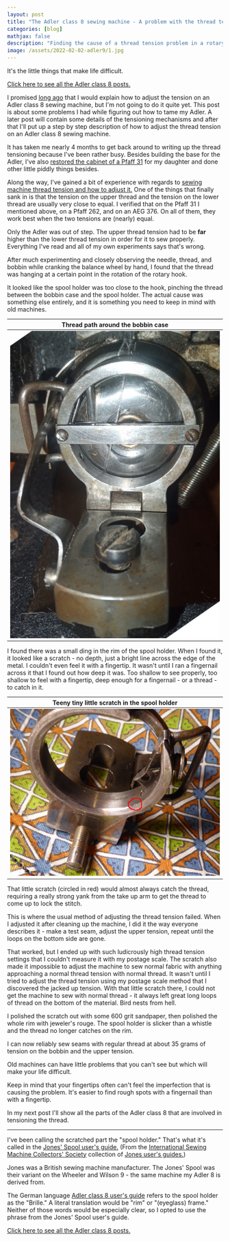 ```yaml
---
layout: post
title: "The Adler class 8 sewing machine - A problem with the thread tension"
categories: [blog]
mathjax: false
description: "Finding the cause of a thread tension problem in a rotary hook sewing machine."
image: /assets/2022-02-02-adler9/1.jpg
---
```

It's the little things that make life difficult.

[Click here to see all the Adler class 8 posts.](adler-toc)

I promised [long ago](adler2) that I would explain how to adjust the tension on an Adler class 8 sewing machine, but I'm not going to do it quite yet.  This post is about some problems I had while figuring out how to tame my Adler.  A later post will contain some details of the tensioning mechanisms and after that I'll put up a step by step description of how to adjust the thread tension on an Adler class 8 sewing machine.

It has taken me nearly 4 months to get back around to writing up the thread tensioning because I've been rather busy.  Besides building the base for the Adler, I've also [restored the cabinet of a Pfaff 31](pfaff31-toc) for my daughter and done other little piddly things besides.

Along the way, I've gained a bit of experience with regards to [sewing machine thread tension and how to adjust it.](threadtension)  One of the things that finally sank in is that the tension on the upper thread and the tension on the lower thread are usually very close to equal.  I verified that on the Pfaff 31 I mentioned above, on a Pfaff 262, and on an AEG 376.  On all of them, they work best when the two tensions are (nearly) equal.

Only the Adler was out of step.  The upper thread tension had to be **far** higher than the lower thread tension in order for it to sew properly.  Everything I've read and all of my own experiments says that's wrong.

After much experimenting and closely observing the needle, thread, and bobbin while cranking the balance wheel by hand, I found that the thread was hanging at a certain point in the rotation of the rotary hook.

It looked like the spool holder was too close to the hook, pinching the thread between the bobbin case and the spool holder.  The actual cause was something else entirely, and it is something you need to keep in mind with old machines.

|Thread path around the bobbin case|
|-------------------------|
|![Thread path around the bobbin case](/assets/2022-02-02-adler9/2.jpg)|

I found there was a small ding in the rim of the spool holder.  When I found it, it looked like a scratch  - no depth, just a bright line across the edge of the metal.  I couldn't even feel it with a fingertip.  It wasn't until I ran a fingernail across it that I found out how deep it was.  Too shallow to see properly, too shallow to feel with a fingertip, deep enough for a fingernail - or a thread - to catch in it.

|Teeny tiny little scratch in the spool holder|
|-------------------------|
|![Teeny tiny little scratch in the spool holder](/assets/2022-02-02-adler9/1.jpg)|

That little scratch (circled in red) would almost always catch the thread, requiring a really strong yank from the take up arm to get the thread to come up to lock the stitch.

This is where the usual method of adjusting the thread tension failed.  When I adjusted it after cleaning up the machine, I did it the way everyone describes it - make a test seam, adjust the upper tension, repeat until the loops on the bottom side are gone.

That worked, but I ended up with such ludicrously high thread tension settings that I couldn't measure it with my postage scale.  The scratch also made it impossible to adjust the machine to sew normal fabric with anything approaching a normal thread tension with normal thread.  It wasn't until I tried to adjust the thread tension using my postage scale method that I discovered the jacked up tension.  With that little scratch there, I could not get the machine to sew with normal thread - it always left great long loops of thread on the bottom of the material.  Bird nests from hell.

I polished the scratch out with some 600 grit sandpaper, then polished the whole rim with jeweler's rouge.  The spool holder is slicker than a whistle and the thread no longer catches on the rim.

I can now reliably sew seams with regular thread at about 35 grams of tension on the bobbin and the upper tension.

Old machines can have little problems that you can't see but which will make your life difficult.

Keep in mind that your fingertips often can't feel the imperfection that is causing the problem.  It's easier to find rough spots with a fingernail than with a fingertip.

In my next post I'll show all the parts of the Adler class 8 that are involved in tensioning the thread.

----

I've been calling the scratched part the "spool holder."  That's what it's called in the [Jones' Spool user's guide.](/assets/2022-02-02-adler9/jones_spool_short.pdf) (From the [International Sewing Machine Collectors' Society](https://ismacs.net) collection of [Jones user's guides.](https://ismacs.net/jones/))

Jones was a British sewing machine manufacturer.  The Jones' Spool was their variant on the Wheeler and Wilson 9 - the same machine my Adler 8 is derived from.

The German language [Adler class 8 user's guide](/assets/2021-11-23-adler7/Adler-Klasse-8-10-12-Bedienungsanleitung.pdf) refers to the spool holder as the "Brille."  A literal translation would be "rim" or "(eyeglass) frame."  Neither of those words would be especially clear, so I opted to use the phrase from the Jones' Spool user's guide. 

[Click here to see all the Adler class 8 posts.](adler-toc)
 
